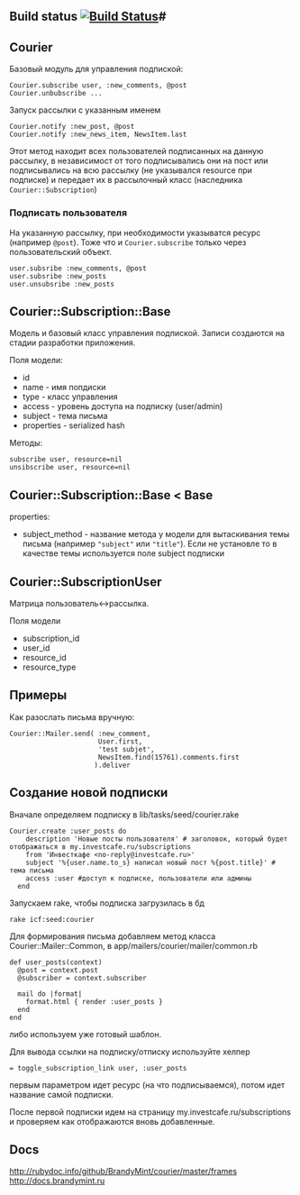 
## Build status [![Build Status](https://secure.travis-ci.org/dapi/courier.png)](http://travis-ci.org/dapi/courier)#

## Courier

Базовый модуль для управления подпиской:

    Courier.subscribe user, :new_comments, @post
    Courier.unbubscribe ...

Запуск рассылки с указанным именем

    Courier.notify :new_post, @post
    Courier.notify :new_news_item, NewsItem.last

Этот метод находит всех пользователей подписанных на данную рассылку, в
независимост от того подписывались они на пост или подписывались на всю
рассылку (не указывался resource при подписке) и
передает их в рассылочный класс (наследника `Courier::Subscription`)

### Подписать пользователя

На указанную рассылку, при необходимости указыватся ресурс (например
`@post`). Тоже что и `Courier.subscribe` только через пользовательский
объект.

    user.subsribe :new_comments, @post
    user.subsribe :new_posts
    user.unsubsribe :new_posts

## Courier::Subscription::Base

Модель и базовый класс управления подпиской. Записи создаются
на стадии разработки приложения.

Поля модели:

* id
* name - имя попдиски
* type - класс управления
* access - уровень доступа на подписку (user/admin)
* subject - тема письма
* properties - serialized hash

Методы:

    subscribe user, resource=nil
    unsibscribe user, resource=nil

## Courier::Subscription::Base < Base

properties:

* subject_method - название метода у модели для вытаскивания темы письма
  (например `"subject"` или `"title"`). Если не установле то в качестве темы используется
  поле subject подписки


## Courier::SubscriptionUser

Матрица пользователь<->рассылка.

Поля модели

* subscription_id
* user_id
* resource_id
* resource_type


## Примеры


Как разослать письма вручную:

    Courier::Mailer.send( :new_comment,
                          User.first,
                          'test subjet', 
                          NewsItem.find(15761).comments.first
                         ).deliver
                         
                         
## Создание новой подписки

Вначале определяем подписку в lib/tasks/seed/courier.rake
                         
    Courier.create :user_posts do
        description 'Новые посты пользователя' # заголовок, который будет отображаться в my.investcafe.ru/subscriptions
        from 'Инвесткафе <no-reply@investcafe.ru>'
        subject '%{user.name.to_s} написал новый пост %{post.title}' # тема письма
        access :user #доступ к подписке, пользователи или админы
      end

Запускаем rake, чтобы подписка загрузилась в бд

    rake icf:seed:courier

Для формирования письма добавляем метод класса Courier::Mailer::Common, в app/mailers/courier/mailer/common.rb

    def user_posts(context)
      @post = context.post
      @subscriber = context.subscriber

      mail do |format|
        format.html { render :user_posts }
      end
    end
    
либо используем уже готовый шаблон.

Для вывода ссылки на подписку/отписку используйте хелпер

    = toggle_subscription_link user, :user_posts

первым параметром идет ресурс (на что подписываемся), потом идет название самой подписки.

После первой подписки идем на страницу my.investcafe.ru/subscriptions и проверяем как отображаются вновь добавленные.

## Docs

http://rubydoc.info/github/BrandyMint/courier/master/frames
http://docs.brandymint.ru